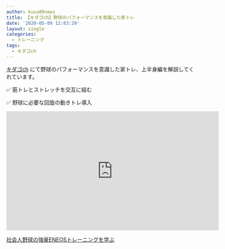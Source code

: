 ```yaml
---
author: kusa89news
title: 【キダゴch】野球のパフォーマンスを意識した家トレ
date: '2020-05-09 12:03:20'
layout: single
categories:
  - トレーニング
tags:
  - キダゴch
---
```


[キダゴch](https://www.youtube.com/channel/UCCfNYHACqlFnno0Y1DVjIMQ) にて野球のパフォーマンスを意識した家トレ、上半身編を解説してくれています。

✅ 筋トレとストレッチを交互に組む

✅ 野球に必要な回旋の動きトレ導入

<iframe width="560" height="315" src="https://www.youtube.com/embed/WU2IHucB3rw" frameborder="0" allow="accelerometer; autoplay; encrypted-media; gyroscope; picture-in-picture" allowfullscreen></iframe>

[社会人野球の強豪ENEOSトレーニングを学ぶ](https://youtu.be/WU2IHucB3rw)